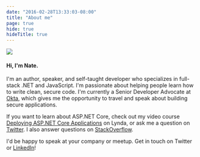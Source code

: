 ```yaml
---
date: "2016-02-28T13:33:03-08:00"
title: "About me"
page: true
hide: true
hideTitle: true
---
```


<img src="/img/headshot.jpg" class="headshot">

#### Hi, I'm Nate.

I'm an author, speaker, and self-taught developer who specializes in full-stack .NET and JavaScript. I'm passionate about helping people learn how to write clean, secure code. I'm currently a Senior Developer Advocate at [Okta](https://developer.okta.com), which gives me the opportunity to travel and speak about building secure applications.

If you want to learn about ASP.NET Core, check out my video course [Deploying ASP.NET Core Applications](https://www.lynda.com/ASP-NET-tutorials/Deploying-ASP-NET-Core-Applications/513606-2.html) on Lynda, or ask me a question on [Twitter](https://twitter.com/nbarbettini). I also answer questions on [StackOverflow](https://stackoverflow.com/users/3191599/nate-barbettini).

I'd be happy to speak at your company or meetup. Get in touch on Twitter or [LinkedIn](https://www.linkedin.com/in/nbarbettini/)!
